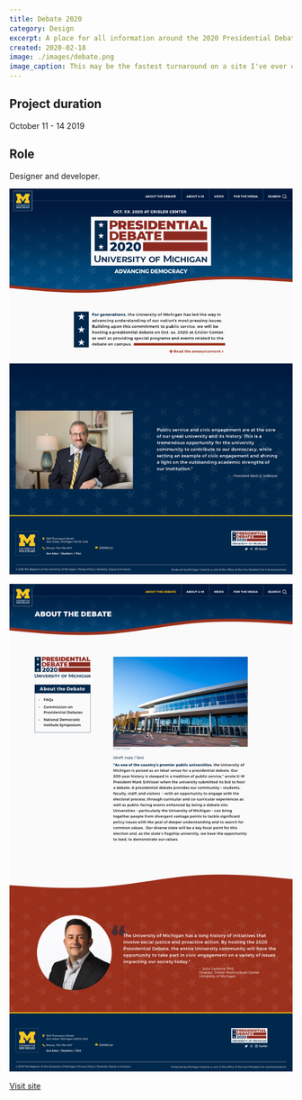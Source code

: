 ```yaml
---
title: Debate 2020
category: Design
excerpt: A place for all information around the 2020 Presidential Debate.
created: 2020-02-18
image: ./images/debate.png
image_caption: This may be the fastest turnaround on a site I've ever done. I designed and built the site in three days.
---
```

## Project duration

October 11 - 14 2019

## Role

Designer and developer.

![Home page of UM Dearborn](./images/debate2020-home.jpg)

![Some components for Dearborn](./images/debate2020-about.jpg)

[Visit site](https://debate2020.umich.edu/)
